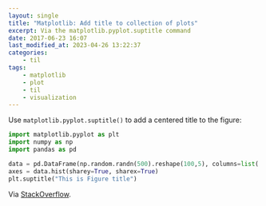 ```yaml
---
layout: single
title: "Matplotlib: Add title to collection of plots"
excerpt: Via the matplotlib.pyplot.suptitle command
date: 2017-06-23 16:07
last_modified_at: 2023-04-26 13:22:37
categories:
    - til
tags:
    - matplotlib
    - plot
    - til
    - visualization
---
```


Use `matplotlib.pyplot.suptitle()` to add a centered title to the figure:

```python
import matplotlib.pyplot as plt
import numpy as np
import pandas as pd

data = pd.DataFrame(np.random.randn(500).reshape(100,5), columns=list('abcde'))
axes = data.hist(sharey=True, sharex=True)
plt.suptitle("This is Figure title")
```

Via [StackOverflow](https://stackoverflow.com/a/19625612/1257318).

